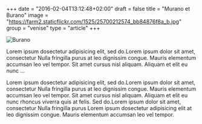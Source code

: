 +++
date = "2016-02-04T13:12:48+02:00"
draft = false
title = "Murano et Burano"
image = "https://farm2.staticflickr.com/1525/25700212574_bb84876f8a_b.jpg"
group = "venise"
type = "article"
+++


![Burano](https://farm2.staticflickr.com/1525/25700212574_bb84876f8a_b.jpg)

Lorem ipsum dosectetur adipisicing elit, sed do.Lorem ipsum dolor sit amet, consectetur Nulla fringilla purus at leo dignissim congue. Mauris elementum accumsan leo vel tempor. Sit amet cursus nisl aliquam. Aliquam et elit eu nunc …



Lorem ipsum dosectetur adipisicing elit, sed do.Lorem ipsum dolor sit amet, consectetur Nulla fringilla purus at leo dignissim congue. Mauris elementum accumsan leo vel tempor. Sit amet cursus nisl aliquam. Aliquam et elit eu nunc rhoncus viverra quis at felis. Sed do.Lorem ipsum dolor sit amet, consectetur Nulla fringilla purus Lorem ipsum dosectetur adipisicing elit at leo dignissim congue. Mauris elementum accumsan leo vel tempor.